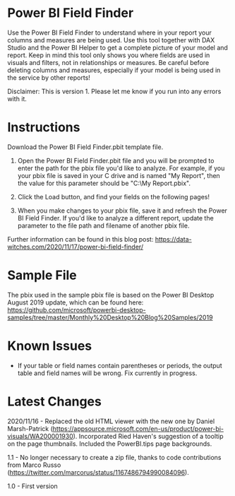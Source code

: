 # Power BI Field Finder

Use the Power BI Field Finder to understand where in your report your columns and measures are being used.  Use this tool together with DAX Studio and the Power BI Helper to get a complete picture of your model and report.  Keep in mind this tool only shows you where fields are used in visuals and filters, not in relationships or measures.  Be careful before deleting columns and measures, especially if your model is being used in the service by other reports!

Disclaimer:  This is version 1.  Please let me know if you run into any errors with it.

# Instructions
Download the Power BI Field Finder.pbit template file.  

1.  Open the Power BI Field Finder.pbit file and you will be prompted to enter the path for the pbix file you'd like to analyze.  For example, if you your pbix file is saved in your C drive and is named "My Report", then the value for this parameter should be "C:\My Report.pbix".

2.  Click the Load button, and find your fields on the following pages!

3.  When you make changes to your pbix file, save it and refresh the Power BI Field Finder.  If you'd like to analyze a different report, update the parameter to the file path and filename of another pbix file.

Further information can be found in this blog post: https://data-witches.com/2020/11/17/power-bi-field-finder/

# Sample File
The pbix used in the sample pbix file is based on the Power BI Desktop August 2019 update, which can be found here: https://github.com/microsoft/powerbi-desktop-samples/tree/master/Monthly%20Desktop%20Blog%20Samples/2019

# Known Issues
- If your table or field names contain parentheses or periods, the output table and field names will be wrong.  Fix currently in progress.

# Latest Changes
2020/11/16 - Replaced the old HTML viewer with the new one by Daniel Marsh-Patrick (https://appsource.microsoft.com/en-us/product/power-bi-visuals/WA200001930). Incorporated Ried Haven's suggestion of a tooltip on the page thumbnails. Included the PowerBI.tips page backgrounds.

1.1 - No longer necessary to create a zip file, thanks to code contributions from Marco Russo (https://twitter.com/marcorus/status/1167486794990084096).

1.0 - First version


